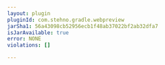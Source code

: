 ```yaml
---
layout: plugin
pluginId: com.stehno.gradle.webpreview
jarSha1: 56a43098cb52956ecb1f48ab37022bf2ab32dfa7
isJarAvailable: true
error: NONE
violations: []

---
```

